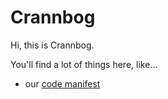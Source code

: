 # Crannbog

Hi, this is Crannbog.

You'll find a lot of things here, like...

- our [code manifest](CodeManifest.md)
